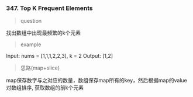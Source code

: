 ### 347. Top K Frequent Elements
> question

找出数组中出现最频繁的k个元素

> example

Input: nums = [1,1,1,2,2,3], k = 2 Output: [1,2]

> 思路(map+slice)

map保存数字与之对应的数量，数组保存map所有的key，然后根据map的value对数组排序, 获取数组的前k个元素
